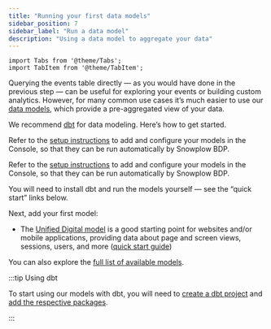 ```yaml
---
title: "Running your first data models"
sidebar_position: 7
sidebar_label: "Run a data model"
description: "Using a data model to aggregate your data"
---
```


```mdx-code-block
import Tabs from '@theme/Tabs';
import TabItem from '@theme/TabItem';
```

Querying the events table directly — as you would have done in the previous step — can be useful for exploring your events or building custom analytics. However, for many common use cases it’s much easier to use our [data models](/docs/modeling-your-data/modeling-your-data-with-dbt/index.md), which provide a pre-aggregated view of your data.

We recommend [dbt](https://www.getdbt.com/) for data modeling. Here’s how to get started.

<Tabs groupId="offering" queryString>
  <TabItem value="enterprise" label="BDP Enterprise" default>

Refer to the [setup instructions](/docs/modeling-your-data/running-data-models-via-snowplow-bdp/index.md) to add and configure your models in the Console, so that they can be run automatically by Snowplow BDP.

  </TabItem>
  <TabItem value="cloud" label="BDP Cloud">

Refer to the [setup instructions](/docs/modeling-your-data/running-data-models-via-snowplow-bdp/index.md) to add and configure your models in the Console, so that they can be run automatically by Snowplow BDP.

  </TabItem>
  <TabItem value="community" label="Community Edition">

You will need to install dbt and run the models yourself — see the “quick start” links below.

  </TabItem>
</Tabs>

Next, add your first model:
* The [Unified Digital model](/docs/modeling-your-data/modeling-your-data-with-dbt/dbt-models/dbt-unified-data-model/index.md) is a good starting point for websites and/or mobile applications, providing data about page and screen views, sessions, users, and more ([quick start guide](/docs/modeling-your-data/modeling-your-data-with-dbt/dbt-quickstart/unified/index.md))

You can also explore the [full list of available models](/docs/modeling-your-data/modeling-your-data-with-dbt/index.md).

:::tip Using dbt

To start using our models with dbt, you will need to [create a dbt project](https://docs.getdbt.com/reference/commands/init) and [add the respective packages](https://docs.getdbt.com/docs/build/packages).

:::
